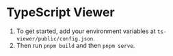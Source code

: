 # TypeScript Viewer

1. To get started, add your environment variables at `ts-viewer/public/config.json`.
2. Then run `pnpm build` and then `pnpm serve`.